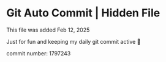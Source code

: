 # Git Auto Commit | Hidden File

This file was added Feb 12, 2025

Just for fun and keeping my daily git commit active 🤪

commit number: 1797243
